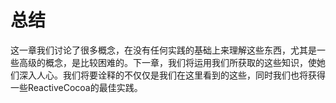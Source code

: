 # 总结

这一章我们讨论了很多概念，在没有任何实践的基础上来理解这些东西，尤其是一些高级的概念，是比较困难的。下一章，我们将运用我们所获取的这些知识，使她们深入人心。我们将要诠释的不仅仅是我们在这里看到的这些，同时我们也将获得一些ReactiveCocoa的最佳实践。
